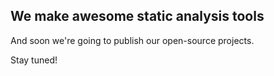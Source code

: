 ## We make awesome static analysis tools

And soon we're going to publish our open-source projects.

Stay tuned!
